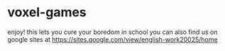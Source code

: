 # voxel-games
enjoy!
this lets you cure your boredom in school
you can also find us on google sites at https://sites.google.com/view/english-work20025/home
